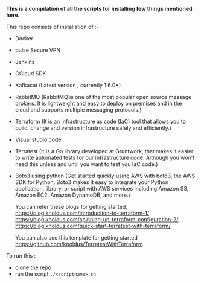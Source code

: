 **This is a compilation of all the scripts for installing few things mentioned here.** 



This repo consists of installation of :- 

- Docker
- pulse Secure VPN
- Jenkins
- GCloud SDK 
- Kafkacat (Latest version , currently 1.6.0*)
- RabbitMQ (RabbitMQ is one of the most popular open source message brokers. It is lightweight and easy to deploy on premises and in the cloud and supports multiple messaging protocols.)
- Terraform (It is an infrastructure as code (IaC) tool that allows you to build, change and version infrastructure safely and efficiently.)
- Visual studio code
- Terratest (It is a Go library developed at Gruntwork, that makes it easier to write automated tests for our infrastructure code. Although you won't need this unless and until you want to test you IaC code.)
- Boto3 using python (Get started quickly using AWS with boto3, the AWS SDK for Python. Boto3 makes it easy to integrate your Python application, library, or script with AWS services including Amazon S3, Amazon EC2, Amazon DynamoDB, and more.)

    You can refer these blogs for getting started, <br/>
    https://blog.knoldus.com/introduction-to-terraform-1/ <br/>
    https://blog.knoldus.com/spinning-up-terraform-configuration-2/ <br/>
    https://blog.knoldus.com/quick-start-terratest-with-terraform/ <br/>

    You can also see this template for getting started <br/>
    https://github.com/knoldus/TerratestWithTerraform <br/>

To run this :

- clone the repo 
- run the script `./<scriptname>.sh`

